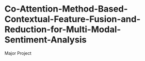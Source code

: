 # Co-Attention-Method-Based-Contextual-Feature-Fusion-and-Reduction-for-Multi-Modal-Sentiment-Analysis
Major Project
